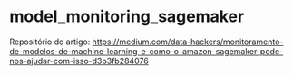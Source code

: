# model_monitoring_sagemaker

Repositório do artigo: https://medium.com/data-hackers/monitoramento-de-modelos-de-machine-learning-e-como-o-amazon-sagemaker-pode-nos-ajudar-com-isso-d3b3fb284076
